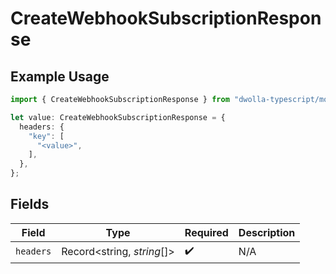 # CreateWebhookSubscriptionResponse

## Example Usage

```typescript
import { CreateWebhookSubscriptionResponse } from "dwolla-typescript/models/operations";

let value: CreateWebhookSubscriptionResponse = {
  headers: {
    "key": [
      "<value>",
    ],
  },
};
```

## Fields

| Field                      | Type                       | Required                   | Description                |
| -------------------------- | -------------------------- | -------------------------- | -------------------------- |
| `headers`                  | Record<string, *string*[]> | :heavy_check_mark:         | N/A                        |
